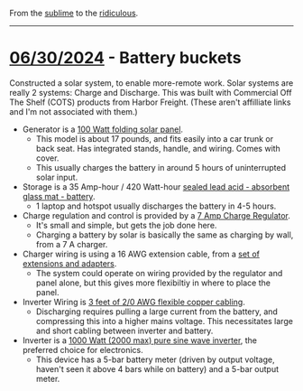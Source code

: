 From the [sublime](https://www.youtube.com/watch?v=CNUTlKqSO-I) to the [ridiculous](https://www.youtube.com/watch?v=zy9FkAXMBfk).

--------------------------------------------------------------------

# [06/30/2024](#06302024) - Battery buckets

Constructed a solar system, to enable more-remote work. Solar systems are really 2 systems: Charge and Discharge. This was built with Commercial Off The Shelf (COTS) products from Harbor Freight. (These aren't affilliate links and I'm not associated with them.)

- Generator is a [100 Watt folding solar panel](https://www.harborfreight.com/100-watt-solar-panel-briefcase-57991.html).
  - This model is about 17 pounds, and fits easily into a car trunk or back seat. Has integrated stands, handle, and wiring. Comes with cover.
  - This usually charges the battery in around 5 hours of uninterrupted solar input.
- Storage is a 35 Amp-hour / 420 Watt-hour [sealed lead acid - absorbent glass mat - battery](https://www.harborfreight.com/12v-35-ah-sealed-lead-acid-battery-56770.html).
  - 1 laptop and hotspot usually discharges the battery in 4-5 hours. 
- Charge regulation and control is provided by a [7 Amp Charge Regulator](https://www.harborfreight.com/7-amp-solar-charge-regulator-96728.html).
  - It's small and simple, but gets the job done here.
  - Charging a battery by solar is basically the same as charging by wall, from a 7 A charger. 
- Charger wiring is using a 16 AWG extension cable, from a [set of extensions and adapters](https://www.harborfreight.com/solar-power-connection-cable-kit-59171.html). 
  - The system could operate on wiring provided by the regulator and panel alone, but this gives more flexibiltiy in where to place the panel.
- Inverter Wiring is [3 feet of 2/0 AWG flexible copper cabling](https://www.harborfreight.com/3-ft-20-awg-inverter-cable-set-63748.html).
  - Discharging requires pulling a large current from the battery, and compressing this into a higher mains voltage. This necessitates large and short cabling between inverter and battery.
- Inverter is a [1000 Watt (2000 max) pure sine wave inverter](https://www.harborfreight.com/1000-watt-continuous2000-watt-peak-pure-sine-wave-power-inverter-57273.html), the preferred choice for electronics. 
  - This device has a 5-bar battery meter (driven by output voltage, haven't seen it above 4 bars while on battery) and a 5-bar output meter.
